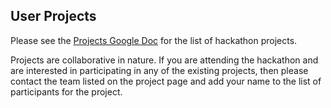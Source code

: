 ## User Projects

Please see the [Projects Google Doc](https://docs.google.com/document/d/e/2PACX-1vRLkRkeSr_Vmr1fHb8Dy5VAkH9WIGfgNVM-OuTceUTRbLUR80UlzARHG0lAtbYyM6NDNdOrk2xGkFnK/pub) for the list of hackathon projects.

Projects are collaborative in nature. If you are attending the hackathon and are interested in participating in any of the existing projects, then please contact the team listed on the project page and add your name to the list of participants for the project.
